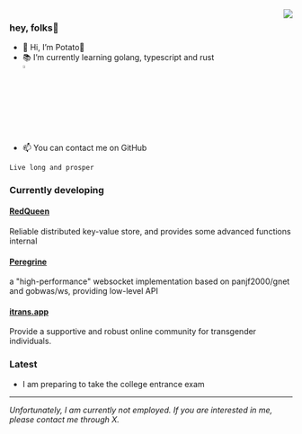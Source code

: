 <img align="right" src="https://github-readme-stats.vercel.app/api?username=PotatoCloud&show_icons=true&icon_color=CE1D2D&text_color=718096&hide_title=false" />

### hey, folks👋

- 🖖 Hi, I’m Potato🥔
- 📚 I’m currently learning golang, typescript and rust<img style="display: flex; align-items: center;" src="https://go.dev/blog/go-brand/Go-Logo/PNG/Go-Logo_Aqua.png" width="3.5%" height="auto">
- 📫 You can contact me on GitHub

`Live long and prosper`

### Currently developing

#### [RedQueen](https://github.com/RealFax/RedQueen)
Reliable distributed key-value store, and provides some advanced functions internal

#### [Peregrine](https://github.com/RealFax/peregrine)
a "high-performance" websocket implementation based on panjf2000/gnet and gobwas/ws, providing low-level API

#### [itrans.app](https://itrans.app)
Provide a supportive and robust online community for transgender individuals.

### Latest
- I am preparing to take the college entrance exam


------

_Unfortunately, I am currently not employed. If you are interested in me, please contact me through X._
